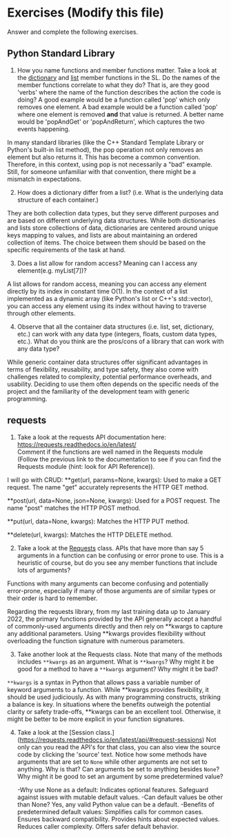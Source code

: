 # Exercises (Modify this file)

Answer and complete the following exercises.

## Python Standard Library

1. How you name functions and member functions matter. Take a look at the [dictionary](https://docs.python.org/3/library/stdtypes.html#typesmapping) 
and [list](https://docs.python.org/3/library/stdtypes.html#sequence-types-list-tuple-range) member functions in the SL. 
Do the names of the member functions correlate to what they do? That is, are they good 'verbs' where the name of the function describes the action the code is doing? A good example would be a function called 'pop' which only removes one element. A bad example would be a function called 'pop' where one element is removed **and** that value is returned. A better name would be 'popAndGet' or 'popAndReturn', which captures the two events happening.

In many standard libraries (like the C++ Standard Template Library or Python's built-in list method), the pop operation not only removes an element but also returns it. This has become a common convention. Therefore, in this context, using pop is not necessarily a "bad" example. Still, for someone unfamiliar with that convention, there might be a mismatch in expectations.

2. How does a dictionary differ from a list? (i.e. What is the underlying data structure of each container.)

They are both collection data types, but they serve different purposes and are based on different underlying data structures. While both dictionaries and lists store collections of data, dictionaries are centered around unique keys mapping to values, and lists are about maintaining an ordered collection of items. The choice between them should be based on the specific requirements of the task at hand.

3. Does a list allow for random access? Meaning can I access any element(e.g. myList[7])?

A list allows for random access, meaning you can access any element directly by its index in constant time O(1). In the context of a list implemented as a dynamic array (like Python's list or C++'s std::vector), you can access any element using its index without having to traverse through other elements.

4. Observe that all the container data structures (i.e. list, set, dictionary, etc.) can work with any data type (integers, floats, custom data types, etc.). 
What do you think are the pros/cons of a library that can work with any data type?

While generic container data structures offer significant advantages in terms of flexibility, reusability, and type safety, they also come with challenges related to complexity, potential performance overheads, and usability. Deciding to use them often depends on the specific needs of the project and the familiarity of the development team with generic programming.

## requests

1. Take a look at the requests API documentation here: https://requests.readthedocs.io/en/latest/  
Comment if the functions are well named in the Requests module (Follow the previous link to the documentation to see if you can find the Requests module (hint: look for API Reference)).

I will go with CRUD:
**get(url, params=None, kwargs): Used to make a GET request. The name "get" accurately represents the HTTP GET method.

**post(url, data=None, json=None, kwargs): Used for a POST request. The name "post" matches the HTTP POST method.

**put(url, data=None, kwargs): Matches the HTTP PUT method.

**delete(url, kwargs): Matches the HTTP DELETE method.

2. Take a look at the [Requests](https://requests.readthedocs.io/en/latest/api/#lower-level-classes) class. APIs that have more than say 5 arguments in a function can be confusing or error prone to use. This is a heuristic of course, but do you see any member functions that include lots of arguments?

Functions with many arguments can become confusing and potentially error-prone, especially if many of those arguments are of similar types or their order is hard to remember.

Regarding the requests library, from my last training data up to January 2022, the primary functions provided by the API generally accept a handful of commonly-used arguments directly and then rely on **kwargs to capture any additional parameters. Using **kwargs provides flexibility without overloading the function signature with numerous parameters.

3. Take another look at the Requests class. Note that many of the methods includes `**kwargs` as an argument. What is `**kwargs`? Why might it be good for a method to have a `**kwargs` argument? Why might it be bad?  

`**kwargs` is a syntax in Python that allows pass a variable number of keyword arguments to a function. 
 While **kwargs provides flexibility, it should be used judiciously. As with many programming constructs, striking a balance is key. In situations where the benefits outweigh the potential clarity or safety trade-offs, **kwargs can be an excellent tool. Otherwise, it might be better to be more explicit in your function signatures.

4. Take a look at the [Session class.] (https://requests.readthedocs.io/en/latest/api/#request-sessions) Not only can you read the API's for that class, you can also view the source code by clicking the 'source' text. 
Notice how some methods have arguments that are set to `None` while other arguments are not set to anything. Why is that? Can arguments be set to anything besides `None`? Why might it be good to set an argument by some predetermined value?

    -Why use None as a default:
        Indicates optional features.
        Safeguard against issues with mutable default values.
    -Can default values be other than None?
        Yes, any valid Python value can be a default.
    -Benefits of predetermined default values:
        Simplifies calls for common cases.
        Ensures backward compatibility.
        Provides hints about expected values.
        Reduces caller complexity.
        Offers safer default behavior.
